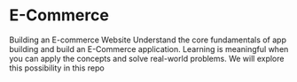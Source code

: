# E-Commerce
Building an E-commerce Website  Understand the core fundamentals of app building and build an E-Commerce application. Learning is meaningful when you can apply the concepts and solve real-world problems. We will explore this possibility in this repo
